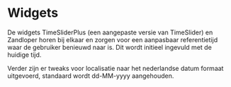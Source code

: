 # Widgets

De widgets TimeSliderPlus (een aangepaste versie van TimeSlider) en Zandloper horen bij elkaar 
en zorgen voor een aanpasbaar referentietijd waar de gebruiker benieuwd naar is. Dit wordt initieel
ingevuld met de huidige tijd.

Verder zijn er tweaks voor localisatie naar het nederlandse datum formaat uitgevoerd, standaard wordt
dd-MM-yyyy aangehouden.
